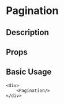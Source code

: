 # Pagination

## Description

## Props

## Basic Usage

```jsx_example
<div>
    <Pagination/>
</div>
```